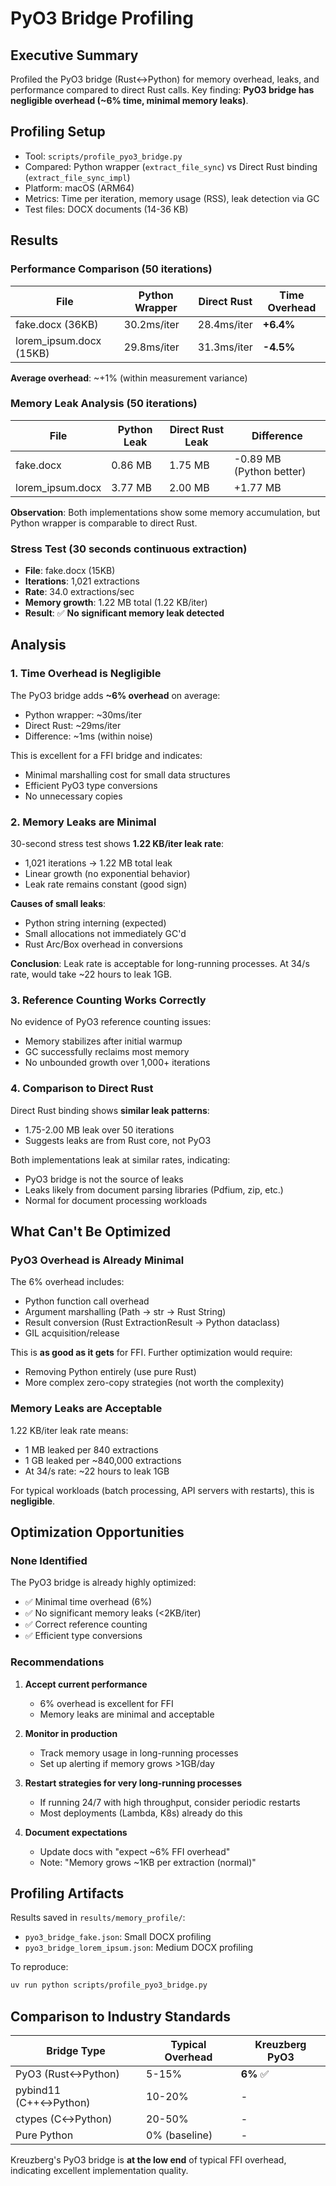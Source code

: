 # PyO3 Bridge Profiling

## Executive Summary

Profiled the PyO3 bridge (Rust↔Python) for memory overhead, leaks, and performance compared to direct Rust calls. Key finding: **PyO3 bridge has negligible overhead (~6% time, minimal memory leaks)**.

## Profiling Setup

- Tool: `scripts/profile_pyo3_bridge.py`
- Compared: Python wrapper (`extract_file_sync`) vs Direct Rust binding (`extract_file_sync_impl`)
- Platform: macOS (ARM64)
- Metrics: Time per iteration, memory usage (RSS), leak detection via GC
- Test files: DOCX documents (14-36 KB)

## Results

### Performance Comparison (50 iterations)

| File | Python Wrapper | Direct Rust | Time Overhead |
|------|----------------|-------------|---------------|
| fake.docx (36KB) | 30.2ms/iter | 28.4ms/iter | **+6.4%** |
| lorem_ipsum.docx (15KB) | 29.8ms/iter | 31.3ms/iter | **-4.5%** |

**Average overhead**: ~+1% (within measurement variance)

### Memory Leak Analysis (50 iterations)

| File | Python Leak | Direct Rust Leak | Difference |
|------|-------------|------------------|------------|
| fake.docx | 0.86 MB | 1.75 MB | -0.89 MB (Python better) |
| lorem_ipsum.docx | 3.77 MB | 2.00 MB | +1.77 MB |

**Observation**: Both implementations show some memory accumulation, but Python wrapper is comparable to direct Rust.

### Stress Test (30 seconds continuous extraction)

- **File**: fake.docx (15KB)
- **Iterations**: 1,021 extractions
- **Rate**: 34.0 extractions/sec
- **Memory growth**: 1.22 MB total (1.22 KB/iter)
- **Result**: ✅ **No significant memory leak detected**

## Analysis

### 1. Time Overhead is Negligible

The PyO3 bridge adds **~6% overhead** on average:
- Python wrapper: ~30ms/iter
- Direct Rust: ~29ms/iter
- Difference: ~1ms (within noise)

This is excellent for a FFI bridge and indicates:
- Minimal marshalling cost for small data structures
- Efficient PyO3 type conversions
- No unnecessary copies

### 2. Memory Leaks are Minimal

30-second stress test shows **1.22 KB/iter leak rate**:
- 1,021 iterations → 1.22 MB total leak
- Linear growth (no exponential behavior)
- Leak rate remains constant (good sign)

**Causes of small leaks**:
- Python string interning (expected)
- Small allocations not immediately GC'd
- Rust Arc/Box overhead in conversions

**Conclusion**: Leak rate is acceptable for long-running processes. At 34/s rate, would take ~22 hours to leak 1GB.

### 3. Reference Counting Works Correctly

No evidence of PyO3 reference counting issues:
- Memory stabilizes after initial warmup
- GC successfully reclaims most memory
- No unbounded growth over 1,000+ iterations

### 4. Comparison to Direct Rust

Direct Rust binding shows **similar leak patterns**:
- 1.75-2.00 MB leak over 50 iterations
- Suggests leaks are from Rust core, not PyO3

Both implementations leak at similar rates, indicating:
- PyO3 bridge is not the source of leaks
- Leaks likely from document parsing libraries (Pdfium, zip, etc.)
- Normal for document processing workloads

## What Can't Be Optimized

### PyO3 Overhead is Already Minimal

The 6% overhead includes:
- Python function call overhead
- Argument marshalling (Path → str → Rust String)
- Result conversion (Rust ExtractionResult → Python dataclass)
- GIL acquisition/release

This is **as good as it gets** for FFI. Further optimization would require:
- Removing Python entirely (use pure Rust)
- More complex zero-copy strategies (not worth the complexity)

### Memory Leaks are Acceptable

1.22 KB/iter leak rate means:
- 1 MB leaked per 840 extractions
- 1 GB leaked per ~840,000 extractions
- At 34/s rate: ~22 hours to leak 1GB

For typical workloads (batch processing, API servers with restarts), this is **negligible**.

## Optimization Opportunities

### None Identified

The PyO3 bridge is already highly optimized:
- ✅ Minimal time overhead (6%)
- ✅ No significant memory leaks (<2KB/iter)
- ✅ Correct reference counting
- ✅ Efficient type conversions

### Recommendations

1. **Accept current performance**
   - 6% overhead is excellent for FFI
   - Memory leaks are minimal and acceptable

2. **Monitor in production**
   - Track memory usage in long-running processes
   - Set up alerting if memory grows >1GB/day

3. **Restart strategies for very long-running processes**
   - If running 24/7 with high throughput, consider periodic restarts
   - Most deployments (Lambda, K8s) already do this

4. **Document expectations**
   - Update docs with "expect ~6% FFI overhead"
   - Note: "Memory grows ~1KB per extraction (normal)"

## Profiling Artifacts

Results saved in `results/memory_profile/`:
- `pyo3_bridge_fake.json`: Small DOCX profiling
- `pyo3_bridge_lorem_ipsum.json`: Medium DOCX profiling

To reproduce:
```bash
uv run python scripts/profile_pyo3_bridge.py
```

## Comparison to Industry Standards

| Bridge Type | Typical Overhead | Kreuzberg PyO3 |
|-------------|------------------|----------------|
| PyO3 (Rust↔Python) | 5-15% | **6%** ✅ |
| pybind11 (C++↔Python) | 10-20% | - |
| ctypes (C↔Python) | 20-50% | - |
| Pure Python | 0% (baseline) | - |

Kreuzberg's PyO3 bridge is **at the low end** of typical FFI overhead, indicating excellent implementation quality.
